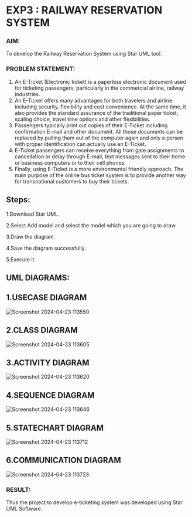 # EXP3 : RAILWAY RESERVATION SYSTEM
### AIM:
To develop the Railway Reservation System using Star UML tool.
### PROBLEM STATEMENT:
1. An E-Ticket (Electronic ticket) is a paperless electronic document used for ticketing
passengers, particularly in the commercial airline, railway industries.
2. An E-Ticket offers many advantages for both travelers and airline including security,
flexibility and cost convenience. At the same time, it also provides the standard assurance of
the traditional paper ticket, scaling choice, travel time options and other flexibilities.
3. Passengers typically print out copies of their E-Ticket including confirmation E-mail
and other document. All those documents can be replaced by pulling them out of the computer
again and only a person with proper identification can actually use an E-Ticket.
4. E-Ticket passengers can receive everything from gate assignments to cancellation or
delay through E-mail, text messages sent to their home or business computers or to their cell
phones.
5. Finally, using E-Ticket is a more environmental friendly approach. The main purpose
of the online bus ticket system is to provide another way for transnational customers to buy
their tickets.
## Steps:
1.Download Star UML.

2.Select Add model and select the model which you are going to draw.

3.Draw the diagram.

4.Save the diagram successfully.

5.Execute it.
## UML DIAGRAMS:

## 1.USECASE DIAGRAM
![Screenshot 2024-04-23 113550](https://github.com/Vinothini1711/LAB-1-ATM/assets/144300204/80b737aa-c4ea-4017-8261-c9a51529a1f9)
## 2.CLASS DIAGRAM
![Screenshot 2024-04-23 113605](https://github.com/Vinothini1711/LAB-1-ATM/assets/144300204/4c25e0af-d8b5-4194-ae4b-1d6d3bcfb9eb)
## 3.ACTIVITY DIAGRAM
![Screenshot 2024-04-23 113620](https://github.com/Vinothini1711/LAB-1-ATM/assets/144300204/bb3583e7-2336-43cc-80ef-19fb34361913)
## 4.SEQUENCE DIAGRAM
![Screenshot 2024-04-23 113646](https://github.com/Vinothini1711/LAB-1-ATM/assets/144300204/7d5f34c5-d9da-43b2-9022-25adc84b1430)
## 5.STATECHART DIAGRAM
![Screenshot 2024-04-23 113712](https://github.com/Vinothini1711/LAB-1-ATM/assets/144300204/3bafe826-92c4-4672-a5d9-11ab6b611574)
## 6.COMMUNICATION DIAGRAM
![Screenshot 2024-04-23 113723](https://github.com/Vinothini1711/LAB-1-ATM/assets/144300204/3ad67f3a-da3f-452d-a253-b11819da9ed7)
### RESULT:
Thus the project to develop e-ticketing system was developed using Star UML Software.
